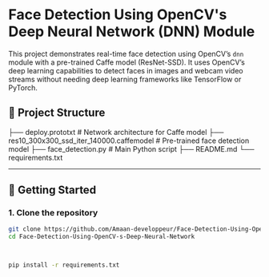 # Face Detection Using OpenCV's Deep Neural Network (DNN) Module

This project demonstrates real-time face detection using OpenCV’s `dnn` module with a pre-trained Caffe model (ResNet-SSD). It uses OpenCV’s deep learning capabilities to detect faces in images and webcam video streams without needing deep learning frameworks like TensorFlow or PyTorch.



## 📂 Project Structure

├── deploy.prototxt # Network architecture for Caffe model
├── res10_300x300_ssd_iter_140000.caffemodel # Pre-trained face detection model
├── face_detection.py # Main Python script
├── README.md
└── requirements.txt


---

## 🚀 Getting Started

### 1. Clone the repository
```bash
git clone https://github.com/Amaan-developpeur/Face-Detection-Using-OpenCV-s-Deep-Neural-Network.git
cd Face-Detection-Using-OpenCV-s-Deep-Neural-Network



pip install -r requirements.txt
